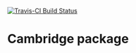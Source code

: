 [![Travis-CI Build Status](https://travis-ci.com/magnusmunch/cambridge.svg?branch=master)](https://travis-ci.com/magnusmunch/cambridge)

# Cambridge package